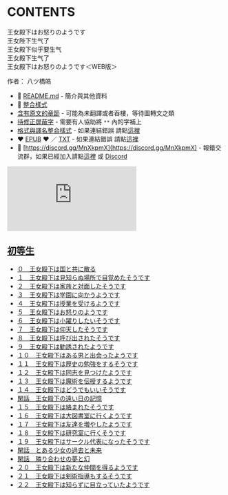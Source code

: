 # CONTENTS

王女殿下はお怒りのようです  
王女陛下生气了  
王女殿下似乎要生气  
王女殿下生气了  
王女殿下はお怒りのようです＜WEB版＞  

作者： 八ツ橋皓  



- :closed_book: [README.md](README.md) - 簡介與其他資料
- :pencil: [整合樣式](%E6%95%B4%E5%90%88%E6%A8%A3%E5%BC%8F.md)
- [含有原文的章節](ja.md) - 可能為未翻譯或者吞樓，等待圖轉文之類
- [待修正屏蔽字](%E5%BE%85%E4%BF%AE%E6%AD%A3%E5%B1%8F%E8%94%BD%E5%AD%97.md) - 需要有人協助將 `**` 內的字補上
- [格式與譯名整合樣式](https://github.com/bluelovers/node-novel/blob/master/lib/locales/%E7%8E%8B%E5%A5%B3%E6%AE%BF%E4%B8%8B%E3%81%AF%E3%81%8A%E6%80%92%E3%82%8A%E3%81%AE%E3%82%88%E3%81%86%E3%81%A7%E3%81%99.ts) - 如果連結錯誤 請點[這裡](https://github.com/bluelovers/node-novel/blob/master/lib/locales/)
-  :heart: [EPUB](https://gitlab.com/demonovel/epub-txt/blob/master/girl/%E7%8E%8B%E5%A5%B3%E6%AE%BF%E4%B8%8B%E3%81%AF%E3%81%8A%E6%80%92%E3%82%8A%E3%81%AE%E3%82%88%E3%81%86%E3%81%A7%E3%81%99.epub) :heart:  ／ [TXT](https://gitlab.com/demonovel/epub-txt/blob/master/girl/out/%E7%8E%8B%E5%A5%B3%E6%AE%BF%E4%B8%8B%E3%81%AF%E3%81%8A%E6%80%92%E3%82%8A%E3%81%AE%E3%82%88%E3%81%86%E3%81%A7%E3%81%99.out.txt) - 如果連結錯誤 請點[這裡](https://gitlab.com/demonovel/epub-txt/blob/master/girl/)
- :mega: [https://discord.gg/MnXkpmX](https://discord.gg/MnXkpmX) - 報錯交流群，如果已經加入請點[這裡](https://discordapp.com/channels/467794087769014273/467794088285175809) 或 [Discord](https://discordapp.com/channels/@me)


![導航目錄](https://chart.apis.google.com/chart?cht=qr&chs=150x150&chl=https://gitlab.com/novel-group/txt-source/blob/master/girl_out/王女殿下はお怒りのようです/導航目錄.md "導航目錄")




## [初等生](00000_%E5%88%9D%E7%AD%89%E7%94%9F)

- [０　王女殿下は国と共に散る](00000_%E5%88%9D%E7%AD%89%E7%94%9F/00010_%EF%BC%90%E3%80%80%E7%8E%8B%E5%A5%B3%E6%AE%BF%E4%B8%8B%E3%81%AF%E5%9B%BD%E3%81%A8%E5%85%B1%E3%81%AB%E6%95%A3%E3%82%8B.txt)
- [１　王女殿下は見知らぬ場所で目覚めたそうです](00000_%E5%88%9D%E7%AD%89%E7%94%9F/00020_%EF%BC%91%E3%80%80%E7%8E%8B%E5%A5%B3%E6%AE%BF%E4%B8%8B%E3%81%AF%E8%A6%8B%E7%9F%A5%E3%82%89%E3%81%AC%E5%A0%B4%E6%89%80%E3%81%A7%E7%9B%AE%E8%A6%9A%E3%82%81%E3%81%9F%E3%81%9D%E3%81%86%E3%81%A7%E3%81%99.txt)
- [２　王女殿下は家族と対面したそうです](00000_%E5%88%9D%E7%AD%89%E7%94%9F/00030_%EF%BC%92%E3%80%80%E7%8E%8B%E5%A5%B3%E6%AE%BF%E4%B8%8B%E3%81%AF%E5%AE%B6%E6%97%8F%E3%81%A8%E5%AF%BE%E9%9D%A2%E3%81%97%E3%81%9F%E3%81%9D%E3%81%86%E3%81%A7%E3%81%99.txt)
- [３　王女殿下は学園に向かうようです](00000_%E5%88%9D%E7%AD%89%E7%94%9F/00040_%EF%BC%93%E3%80%80%E7%8E%8B%E5%A5%B3%E6%AE%BF%E4%B8%8B%E3%81%AF%E5%AD%A6%E5%9C%92%E3%81%AB%E5%90%91%E3%81%8B%E3%81%86%E3%82%88%E3%81%86%E3%81%A7%E3%81%99.txt)
- [４　王女殿下は授業を受けるようです](00000_%E5%88%9D%E7%AD%89%E7%94%9F/00050_%EF%BC%94%E3%80%80%E7%8E%8B%E5%A5%B3%E6%AE%BF%E4%B8%8B%E3%81%AF%E6%8E%88%E6%A5%AD%E3%82%92%E5%8F%97%E3%81%91%E3%82%8B%E3%82%88%E3%81%86%E3%81%A7%E3%81%99.txt)
- [５　王女殿下はお怒りのようです](00000_%E5%88%9D%E7%AD%89%E7%94%9F/00060_%EF%BC%95%E3%80%80%E7%8E%8B%E5%A5%B3%E6%AE%BF%E4%B8%8B%E3%81%AF%E3%81%8A%E6%80%92%E3%82%8A%E3%81%AE%E3%82%88%E3%81%86%E3%81%A7%E3%81%99.txt)
- [６　王女殿下は小躍りしたいそうです](00000_%E5%88%9D%E7%AD%89%E7%94%9F/00070_%EF%BC%96%E3%80%80%E7%8E%8B%E5%A5%B3%E6%AE%BF%E4%B8%8B%E3%81%AF%E5%B0%8F%E8%BA%8D%E3%82%8A%E3%81%97%E3%81%9F%E3%81%84%E3%81%9D%E3%81%86%E3%81%A7%E3%81%99.txt)
- [７　王女殿下は仰天したそうです](00000_%E5%88%9D%E7%AD%89%E7%94%9F/00080_%EF%BC%97%E3%80%80%E7%8E%8B%E5%A5%B3%E6%AE%BF%E4%B8%8B%E3%81%AF%E4%BB%B0%E5%A4%A9%E3%81%97%E3%81%9F%E3%81%9D%E3%81%86%E3%81%A7%E3%81%99.txt)
- [８　王女殿下は呼び出されたそうです](00000_%E5%88%9D%E7%AD%89%E7%94%9F/00090_%EF%BC%98%E3%80%80%E7%8E%8B%E5%A5%B3%E6%AE%BF%E4%B8%8B%E3%81%AF%E5%91%BC%E3%81%B3%E5%87%BA%E3%81%95%E3%82%8C%E3%81%9F%E3%81%9D%E3%81%86%E3%81%A7%E3%81%99.txt)
- [９　王女殿下は勧誘されたようです](00000_%E5%88%9D%E7%AD%89%E7%94%9F/00100_%EF%BC%99%E3%80%80%E7%8E%8B%E5%A5%B3%E6%AE%BF%E4%B8%8B%E3%81%AF%E5%8B%A7%E8%AA%98%E3%81%95%E3%82%8C%E3%81%9F%E3%82%88%E3%81%86%E3%81%A7%E3%81%99.txt)
- [１０　王女殿下はある男と出会ったようです](00000_%E5%88%9D%E7%AD%89%E7%94%9F/00110_%EF%BC%91%EF%BC%90%E3%80%80%E7%8E%8B%E5%A5%B3%E6%AE%BF%E4%B8%8B%E3%81%AF%E3%81%82%E3%82%8B%E7%94%B7%E3%81%A8%E5%87%BA%E4%BC%9A%E3%81%A3%E3%81%9F%E3%82%88%E3%81%86%E3%81%A7%E3%81%99.txt)
- [１１　王女殿下は歴史の勉強をするそうです](00000_%E5%88%9D%E7%AD%89%E7%94%9F/00120_%EF%BC%91%EF%BC%91%E3%80%80%E7%8E%8B%E5%A5%B3%E6%AE%BF%E4%B8%8B%E3%81%AF%E6%AD%B4%E5%8F%B2%E3%81%AE%E5%8B%89%E5%BC%B7%E3%82%92%E3%81%99%E3%82%8B%E3%81%9D%E3%81%86%E3%81%A7%E3%81%99.txt)
- [１２　王女殿下は同志を見つけたようです](00000_%E5%88%9D%E7%AD%89%E7%94%9F/00130_%EF%BC%91%EF%BC%92%E3%80%80%E7%8E%8B%E5%A5%B3%E6%AE%BF%E4%B8%8B%E3%81%AF%E5%90%8C%E5%BF%97%E3%82%92%E8%A6%8B%E3%81%A4%E3%81%91%E3%81%9F%E3%82%88%E3%81%86%E3%81%A7%E3%81%99.txt)
- [１３　王女殿下は魔術を伝授するようです](00000_%E5%88%9D%E7%AD%89%E7%94%9F/00140_%EF%BC%91%EF%BC%93%E3%80%80%E7%8E%8B%E5%A5%B3%E6%AE%BF%E4%B8%8B%E3%81%AF%E9%AD%94%E8%A1%93%E3%82%92%E4%BC%9D%E6%8E%88%E3%81%99%E3%82%8B%E3%82%88%E3%81%86%E3%81%A7%E3%81%99.txt)
- [１４　王女殿下はどうでもいいそうです](00000_%E5%88%9D%E7%AD%89%E7%94%9F/00150_%EF%BC%91%EF%BC%94%E3%80%80%E7%8E%8B%E5%A5%B3%E6%AE%BF%E4%B8%8B%E3%81%AF%E3%81%A9%E3%81%86%E3%81%A7%E3%82%82%E3%81%84%E3%81%84%E3%81%9D%E3%81%86%E3%81%A7%E3%81%99.txt)
- [閑話　王女殿下の遠い日の記憶](00000_%E5%88%9D%E7%AD%89%E7%94%9F/00160_%E9%96%91%E8%A9%B1%E3%80%80%E7%8E%8B%E5%A5%B3%E6%AE%BF%E4%B8%8B%E3%81%AE%E9%81%A0%E3%81%84%E6%97%A5%E3%81%AE%E8%A8%98%E6%86%B6.txt)
- [１５　王女殿下は絡まれたそうです](00000_%E5%88%9D%E7%AD%89%E7%94%9F/00170_%EF%BC%91%EF%BC%95%E3%80%80%E7%8E%8B%E5%A5%B3%E6%AE%BF%E4%B8%8B%E3%81%AF%E7%B5%A1%E3%81%BE%E3%82%8C%E3%81%9F%E3%81%9D%E3%81%86%E3%81%A7%E3%81%99.txt)
- [１６　王女殿下は大図書室に行くようです](00000_%E5%88%9D%E7%AD%89%E7%94%9F/00180_%EF%BC%91%EF%BC%96%E3%80%80%E7%8E%8B%E5%A5%B3%E6%AE%BF%E4%B8%8B%E3%81%AF%E5%A4%A7%E5%9B%B3%E6%9B%B8%E5%AE%A4%E3%81%AB%E8%A1%8C%E3%81%8F%E3%82%88%E3%81%86%E3%81%A7%E3%81%99.txt)
- [１７　王女殿下は友達を増やしたようです](00000_%E5%88%9D%E7%AD%89%E7%94%9F/00190_%EF%BC%91%EF%BC%97%E3%80%80%E7%8E%8B%E5%A5%B3%E6%AE%BF%E4%B8%8B%E3%81%AF%E5%8F%8B%E9%81%94%E3%82%92%E5%A2%97%E3%82%84%E3%81%97%E3%81%9F%E3%82%88%E3%81%86%E3%81%A7%E3%81%99.txt)
- [１８　王女殿下は研究室に行くそうです](00000_%E5%88%9D%E7%AD%89%E7%94%9F/00200_%EF%BC%91%EF%BC%98%E3%80%80%E7%8E%8B%E5%A5%B3%E6%AE%BF%E4%B8%8B%E3%81%AF%E7%A0%94%E7%A9%B6%E5%AE%A4%E3%81%AB%E8%A1%8C%E3%81%8F%E3%81%9D%E3%81%86%E3%81%A7%E3%81%99.txt)
- [１９　王女殿下はサークル代表になったそうです](00000_%E5%88%9D%E7%AD%89%E7%94%9F/00210_%EF%BC%91%EF%BC%99%E3%80%80%E7%8E%8B%E5%A5%B3%E6%AE%BF%E4%B8%8B%E3%81%AF%E3%82%B5%E3%83%BC%E3%82%AF%E3%83%AB%E4%BB%A3%E8%A1%A8%E3%81%AB%E3%81%AA%E3%81%A3%E3%81%9F%E3%81%9D%E3%81%86%E3%81%A7%E3%81%99.txt)
- [閑話　とある少女の過去と未来](00000_%E5%88%9D%E7%AD%89%E7%94%9F/00220_%E9%96%91%E8%A9%B1%E3%80%80%E3%81%A8%E3%81%82%E3%82%8B%E5%B0%91%E5%A5%B3%E3%81%AE%E9%81%8E%E5%8E%BB%E3%81%A8%E6%9C%AA%E6%9D%A5.txt)
- [閑話　隣り合わせの夢と幻](00000_%E5%88%9D%E7%AD%89%E7%94%9F/00230_%E9%96%91%E8%A9%B1%E3%80%80%E9%9A%A3%E3%82%8A%E5%90%88%E3%82%8F%E3%81%9B%E3%81%AE%E5%A4%A2%E3%81%A8%E5%B9%BB.txt)
- [２０　王女殿下は新たな仲間を得るようです](00000_%E5%88%9D%E7%AD%89%E7%94%9F/00240_%EF%BC%92%EF%BC%90%E3%80%80%E7%8E%8B%E5%A5%B3%E6%AE%BF%E4%B8%8B%E3%81%AF%E6%96%B0%E3%81%9F%E3%81%AA%E4%BB%B2%E9%96%93%E3%82%92%E5%BE%97%E3%82%8B%E3%82%88%E3%81%86%E3%81%A7%E3%81%99.txt)
- [２１　王女殿下は剣術指導もするそうです](00000_%E5%88%9D%E7%AD%89%E7%94%9F/00250_%EF%BC%92%EF%BC%91%E3%80%80%E7%8E%8B%E5%A5%B3%E6%AE%BF%E4%B8%8B%E3%81%AF%E5%89%A3%E8%A1%93%E6%8C%87%E5%B0%8E%E3%82%82%E3%81%99%E3%82%8B%E3%81%9D%E3%81%86%E3%81%A7%E3%81%99.txt)
- [２２　王女殿下は知らずに目立っていたようです](00000_%E5%88%9D%E7%AD%89%E7%94%9F/00260_%EF%BC%92%EF%BC%92%E3%80%80%E7%8E%8B%E5%A5%B3%E6%AE%BF%E4%B8%8B%E3%81%AF%E7%9F%A5%E3%82%89%E3%81%9A%E3%81%AB%E7%9B%AE%E7%AB%8B%E3%81%A3%E3%81%A6%E3%81%84%E3%81%9F%E3%82%88%E3%81%86%E3%81%A7%E3%81%99.txt)

